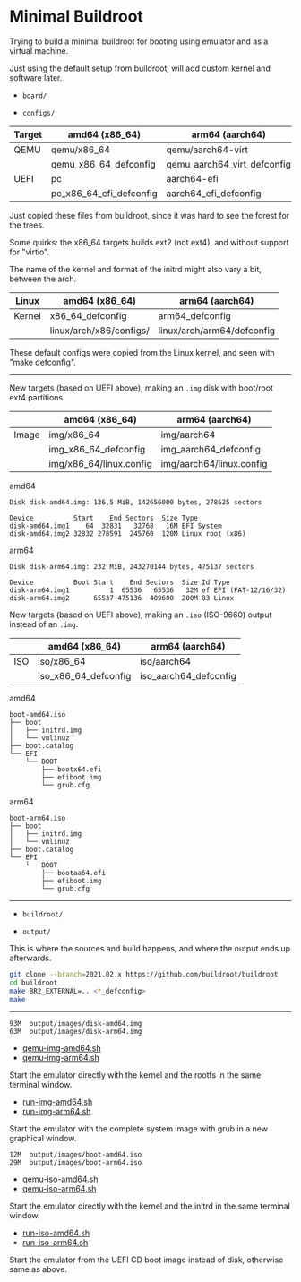 # Minimal Buildroot

Trying to build a minimal buildroot for booting using emulator and as a virtual machine.

Just using the default setup from buildroot, will add custom kernel and software later.

* `board/`

* `configs/`

| Target   | amd64 (x86_64)                    | arm64 (aarch64)               |
| -------- | --------------------------------- | ----------------------------- |
| QEMU     | qemu/x86_64                       | qemu/aarch64-virt             |
|          | qemu_x86_64_defconfig             | qemu_aarch64_virt_defconfig   |
| UEFI     | pc                                | aarch64-efi                   |
|          | pc_x86_64_efi_defconfig           | aarch64_efi_defconfig         |

Just copied these files from buildroot, since it was hard to see the forest for the trees.

Some quirks: the x86_64 targets builds ext2 (not ext4), and without support for "virtio".

The name of the kernel and format of the initrd might also vary a bit, between the arch.

| Linux    | amd64 (x86_64)                    | arm64 (aarch64)               |
| -------- | --------------------------------- | ----------------------------- |
| Kernel   | x86_64_defconfig                  | arm64_defconfig               |
|          | linux/arch/x86/configs/           | linux/arch/arm64/defconfig    |

These default configs were copied from the Linux kernel, and seen with "make defconfig".

----

New targets (based on UEFI above), making an `.img` disk with boot/root ext4 partitions.

|          | amd64 (x86_64)                    | arm64 (aarch64)               |
| -------- | --------------------------------- | ----------------------------- |
| Image    | img/x86_64                        | img/aarch64                   |
|          | img_x86_64_defconfig              | img_aarch64_defconfig         |
|          | img/x86_64/linux.config           | img/aarch64/linux.config      |

amd64
```
Disk disk-amd64.img: 136,5 MiB, 142656000 bytes, 278625 sectors

Device          Start    End Sectors  Size Type
disk-amd64.img1    64  32831   32768   16M EFI System
disk-amd64.img2 32832 278591  245760  120M Linux root (x86)
```

arm64
```
Disk disk-arm64.img: 232 MiB, 243270144 bytes, 475137 sectors

Device          Boot Start    End Sectors  Size Id Type
disk-arm64.img1          1  65536   65536   32M ef EFI (FAT-12/16/32)
disk-arm64.img2      65537 475136  409600  200M 83 Linux
```

New targets (based on UEFI above), making an `.iso` (ISO-9660) output instead of an `.img`.

|          | amd64 (x86_64)                    | arm64 (aarch64)               |
| -------- | --------------------------------- | ----------------------------- |
| ISO      | iso/x86_64                        | iso/aarch64                   |
|          | iso_x86_64_defconfig              | iso_aarch64_defconfig         |

amd64
```
boot-amd64.iso
├── boot
│   ├── initrd.img
│   └── vmlinuz
├── boot.catalog
└── EFI
    └── BOOT
        ├── bootx64.efi
        ├── efiboot.img
        └── grub.cfg
```

arm64
```
boot-arm64.iso
├── boot
│   ├── initrd.img
│   └── vmlinuz
├── boot.catalog
└── EFI
    └── BOOT
        ├── bootaa64.efi
        ├── efiboot.img
        └── grub.cfg
```

----

* `buildroot/`

* `output/`

This is where the sources and build happens, and where the output ends up afterwards.

```bash
git clone --branch=2021.02.x https://github.com/buildroot/buildroot
cd buildroot
make BR2_EXTERNAL=.. <*_defconfig>
make
```

----

```text
93M  output/images/disk-amd64.img
63M  output/images/disk-arm64.img
```

* [qemu-img-amd64.sh](qemu-img-amd64.sh)
* [qemu-img-arm64.sh](qemu-img-arm64.sh)

Start the emulator directly with the kernel and the rootfs in the same terminal window.

* [run-img-amd64.sh](run-img-amd64.sh)
* [run-img-arm64.sh](run-img-arm64.sh)

Start the emulator with the complete system image with grub in a new graphical window.

```text
12M  output/images/boot-amd64.iso
29M  output/images/boot-arm64.iso
```

* [qemu-iso-amd64.sh](qemu-iso-amd64.sh)
* [qemu-iso-arm64.sh](qemu-iso-arm64.sh)

Start the emulator directly with the kernel and the initrd in the same terminal window.

* [run-iso-amd64.sh](run-iso-amd64.sh)
* [run-iso-arm64.sh](run-iso-arm64.sh)

Start the emulator from the UEFI CD boot image instead of disk, otherwise same as above.
